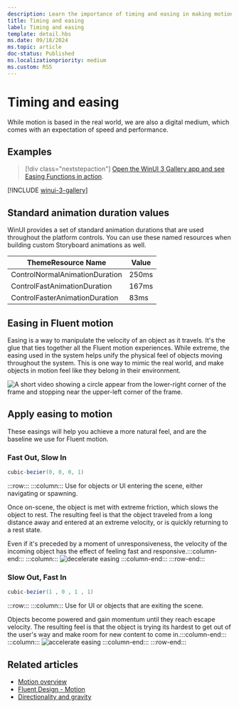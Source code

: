 ```yaml
---
description: Learn the importance of timing and easing in making motion feel natural for objects entering, exiting, or moving within the UI.
title: Timing and easing
label: Timing and easing
template: detail.hbs
ms.date: 09/18/2024
ms.topic: article
doc-status: Published
ms.localizationpriority: medium
ms.custom: RS5
---
```

# Timing and easing

While motion is based in the real world, we are also a digital medium, which comes with an expectation of speed and performance.​

## Examples

> [!div class="nextstepaction"]
> [Open the WinUI 3 Gallery app and see Easing Functions in action](winui3gallery://item/EasingFunction).

[!INCLUDE [winui-3-gallery](../../../includes/winui-3-gallery.md)]

## Standard animation duration values

WinUI provides a set of standard animation durations that are used throughout the platform controls. You can use these named resources when building custom Storyboard animations as well.

|ThemeResource Name  |Value  |
|---------|---------|
|ControlNormalAnimationDuration     |    250ms     |
|ControlFastAnimationDuration     |    167ms     |
|ControlFasterAnimationDuration     |    83ms     |

## Easing in Fluent motion

Easing is a way to manipulate the velocity of an object as it travels. It's the glue that ties together all the Fluent motion experiences.​ While extreme, the easing used in the system helps unify the physical feel of objects moving throughout the system. This is one way to mimic the real world, and make objects in motion feel like they belong in their environment.

![A short video showing a circle appear from the lower-right corner of the frame and stopping near the upper-left corner of the frame.](images/easing.gif)

## Apply easing to motion

These easings will help you achieve a more natural feel, and are the baseline we use for Fluent motion.

### Fast Out, Slow In

```csharp
cubic-bezier(0, 0, 0, 1)
```

:::row:::
    :::column:::
Use for objects or UI entering the scene, either navigating or spawning​.

Once on-scene, the object is met with extreme friction, which slows the object to rest.​
The resulting feel is that the object traveled from a long distance away and entered at an extreme velocity, or is quickly returning to a rest state.​

Even if it's preceded by a moment of unresponsiveness, the velocity of the incoming object has the effect of feeling fast and responsive.​
    :::column-end:::
    :::column:::
        ![decelerate easing](images/decel-ease.gif)
    :::column-end:::
:::row-end:::


### Slow Out, Fast In

```csharp
cubic-bezier(1 , 0 , 1 , 1)
```

:::row:::
    :::column:::
Use for UI or objects that are exiting the scene.

Objects become powered and gain momentum until they reach escape velocity.​
The resulting feel is that the object is trying its hardest to get out of the user's way and make room for new content to come in.​
    :::column-end:::
    :::column:::
        ![accelerate easing](images/accel-ease.gif)
    :::column-end:::
:::row-end:::

## Related articles

- [Motion overview](../signature-experiences/motion.md)
- [Fluent Design - Motion](https://fluent2.microsoft.design/motion)
- [Directionality and gravity](directionality-and-gravity.md)

